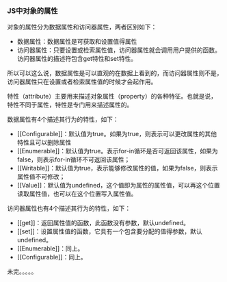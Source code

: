 ### JS中对象的属性		   

对象的属性分为数据属性和访问器属性，两者区别如下：

* 数据属性：数据属性是可获取和设置值得属性
* 访问器属性：只要设置或检索属性值，访问器属性就会调用用户提供的函数。访问器属性的描述符包含get特性和set特性。

所以可以这么说，数据属性是可以直观的在数据上看到的，而访问器属性则不是，访问器属性只在设置或者检索属性值的时候才会起作用。

特性（attribute）主要用来描述对象属性（property）的各种特征。也就是说，特性不同于属性，特性是专门用来描述属性的。

数据属性有4个描述其行为的特性，如下：

* [[Configurable]]：默认值为true。如果为true，则表示可以更改属性的其他特性且可以删除属性
* [[Enumerable]]：默认值为true。表示for-in循环是否可返回该属性，如果为false，则表示for-in循环不可返回该属性；
* [[Writable]]：默认值为true，表示能够修改属性的值，如果为false，则表示属性值不可修改；
* [[Value]]：默认值为undefined，这个值即为属性的属性值，可以再这个位置读取属性值，也可以在这个位置写入属性值。

访问器属性也有4个描述其行为的特性，如下：

* [[get]]：返回属性值的函数，此函数没有参数，默认undefined。
* [[set]]：设置属性值的函数，它具有一个包含要分配的值得参数，默认undefined。
* [[Enumerable]]：同上。
* [[Configurable]]：同上。



未完。。。。。